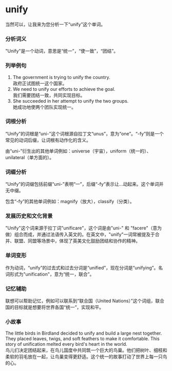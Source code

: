 # unify

当然可以，让我来为您分析一下“unify”这个单词。

  

### 分析词义

  

"Unify"是一个动词，意思是“统一”，“使一致”，“团结”。

  

### 列举例句

  

1.  The government is trying to unify the country.  
    政府正试图统一这个国家。
2.  We need to unify our efforts to achieve the goal.  
    我们需要团结一致，共同实现目标。
3.  She succeeded in her attempt to unify the two groups.  
    她成功地使两个团队实现统一。

  

### 词根分析

  

“Unify”的词根是“uni-”这个词根源自拉丁文“unus”，意为“one”。“-fy”则是一个常见的动词后缀，让词根有动作化的含义。

  

由“uni-”衍生出的其他单词例如：universe（宇宙），uniform（统一的）、unilateral（单方面的）。

  

### 词缀分析

  

“Unify”的词缀包括前缀“uni-”表明“一”，后缀“-fy”表示让...动起来。这个单词并无中缀。

  

包含“-fy”的其他单词例如：magnify（放大），classify（分类）。

  

### 发展历史和文化背景

  

"Unify"这个词来源于拉丁词"unificare"，这个词是由"uni-" 和 "facere"（意为做）组合而成，并通过法语传入英文的。在英文中，"unify"一词常被提及于合并、联盟、同盟等场景中，体现了英美文化鼓励团结和协作的精神。

  

### 单词变形

  

作为动词，“unify”的过去式和过去分词是“unified”，现在分词是“unifying”。名词形式为"unification"，意为“统一，联合”。

  

### 记忆辅助

  

联想可以帮助记忆，例如可以联系到“联合国（United Nations）”这个词组，联合国的目标就是想要将世界各国“统一”，实现和平。

  

### 小故事

  

The little birds in Birdland decided to unify and build a large nest together. They placed leaves, twigs, and soft feathers to make it comfortable. This story of unification melted every bird's heart in the world.  
鸟儿们决定团结起来，在鸟儿国度中共同筑一个巨大的鸟巢。他们把树叶、细枝和柔软的羽毛放在一起，让鸟巢变得更舒适。这个统一的故事打动了世界上每一只鸟的心。
